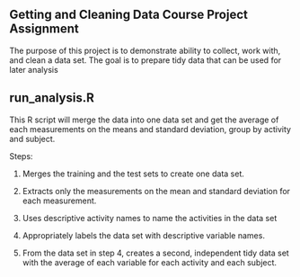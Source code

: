 ## Getting and Cleaning Data Course Project Assignment

The purpose of this project is to demonstrate ability to collect, work with, and clean a data set. The goal is to prepare tidy data that can be used for later analysis


## run_analysis.R

This R script will merge the data into one data set and get the average of each measurements on the means and standard deviation, group by activity and subject.

Steps:

1. Merges the training and the test sets to create one data set.

2. Extracts only the measurements on the mean and standard deviation for each measurement. 

3. Uses descriptive activity names to name the activities in the data set

4. Appropriately labels the data set with descriptive variable names. 

5. From the data set in step 4, creates a second, independent tidy data set with the average of each variable for each activity and each subject.





